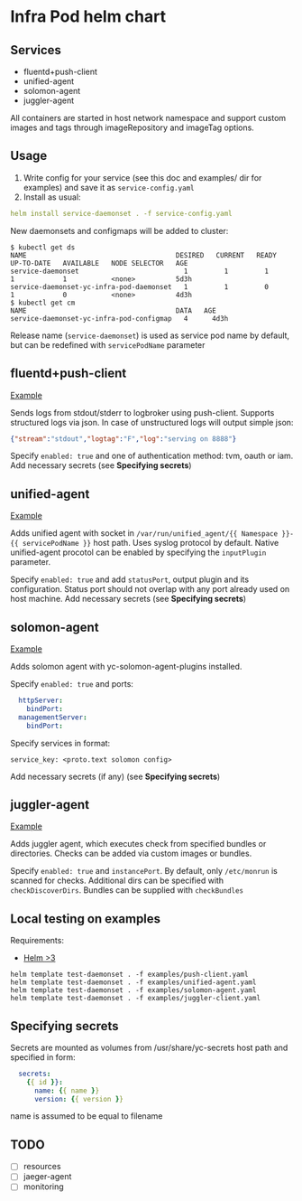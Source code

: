 # Infra Pod helm chart

## Services

- fluentd+push-client
- unified-agent
- solomon-agent
- juggler-agent

All containers are started in host network namespace and support custom images and tags through imageRepository and
imageTag options.

## Usage

1. Write config for your service (see this doc and examples/ dir for examples) and save it as `service-config.yaml`
2. Install as usual:
```yaml
helm install service-daemonset . -f service-config.yaml
```
New daemonsets and configmaps will be added to cluster:
```
$ kubectl get ds
NAME                                     DESIRED   CURRENT   READY   UP-TO-DATE   AVAILABLE   NODE SELECTOR   AGE
service-daemonset                          1         1         1       1            1           <none>          5d3h
service-daemonset-yc-infra-pod-daemonset   1         1         0       1            0           <none>          4d3h
$ kubectl get cm
NAME                                     DATA   AGE
service-daemonset-yc-infra-pod-configmap   4      4d3h
```

Release name (`service-daemonset`) is used as service pod name by default, but can be redefined with
`servicePodName` parameter

## fluentd+push-client

[Example](examples/push-client.yaml)

Sends logs from stdout/stderr to logbroker using push-client. Supports structured logs via json.
In case of unstructured logs will output simple json:
```json
{"stream":"stdout","logtag":"F","log":"serving on 8888"}
```

Specify `enabled: true` and one of authentication method: tvm, oauth or iam. Add necessary secrets (see **Specifying secrets**)

## unified-agent

[Example](examples/unified-agent.yaml)

Adds unified agent with socket in ```/var/run/unified_agent/{{ Namespace }}-{{ servicePodName }}``` host path.
Uses syslog protocol by default. Native unified-agent procotol can be enabled by specifying the `inputPlugin` parameter.

Specify `enabled: true` and add `statusPort`, output plugin and its configuration. Status port should not overlap
with any port already used on host machine.
Add necessary secrets (see **Specifying secrets**)

## solomon-agent

[Example](examples/solomon-agent.yaml)

Adds solomon agent with yc-solomon-agent-plugins installed.

Specify `enabled: true` and ports:
```yaml
  httpServer:
    bindPort:
  managementServer:
    bindPort:
```
Specify services in format:
```
service_key: <proto.text solomon config>
```
Add necessary secrets (if any) (see **Specifying secrets**)

## juggler-agent

[Example](examples/juggler-agent.yaml)

Adds juggler agent, which executes check from specified bundles or directories.
Checks can be added via custom images or bundles.

Specify `enabled: true` and `instancePort`. By default, only `/etc/monrun` is scanned for checks. Additional dirs
can be specified with `checkDiscoverDirs`. Bundles can be supplied with `checkBundles`

## Local testing on examples
Requirements:
- [Helm >3](https://helm.sh/)
```
helm template test-daemonset . -f examples/push-client.yaml
helm template test-daemonset . -f examples/unified-agent.yaml
helm template test-daemonset . -f examples/solomon-agent.yaml
helm template test-daemonset . -f examples/juggler-client.yaml
```

## Specifying secrets
Secrets are mounted as volumes from /usr/share/yc-secrets host path and specified in form:
```yaml
  secrets:
    {{ id }}:
      name: {{ name }}
      version: {{ version }}
```
name is assumed to be equal to filename

## TODO
- [ ] resources
- [ ] jaeger-agent
- [ ] monitoring
